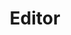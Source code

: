 ---
layout: default
title: Editor
parent: Flows
grand_parent : Thingsplex UI
nav_order: 1
has_children: true
---